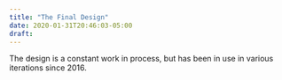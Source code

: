 ```yaml
---
title: "The Final Design"
date: 2020-01-31T20:46:03-05:00
draft: 
---
```

The design is a constant work in process, but has been in use in various iterations since 2016.